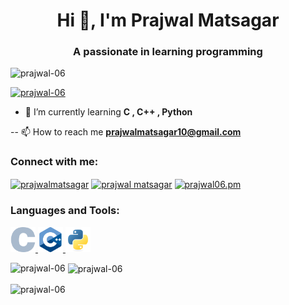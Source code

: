 <h1 align="center">Hi 👋, I'm Prajwal Matsagar</h1>
<h3 align="center">A passionate in learning programming</h3>

<p align="left"> <img src="https://komarev.com/ghpvc/?username=prajwal-06&label=Profile%20views&color=0e75b6&style=flat" alt="prajwal-06" /> </p>

<p align="left"> <a href="https://github.com/ryo-ma/github-profile-trophy"><img src="https://github-profile-trophy.vercel.app/?username=prajwal-06" alt="prajwal-06" /></a> </p>

- 🌱 I’m currently learning **C , C++ , Python**

-- 📫 How to reach me **prajwalmatsagar10@gmail.com**

<h3 align="left">Connect with me:</h3>
<p align="left">
<a href="https://twitter.com/prajwalmatsagar" target="blank"><img align="center" src="https://raw.githubusercontent.com/rahuldkjain/github-profile-readme-generator/master/src/images/icons/Social/twitter.svg" alt="prajwalmatsagar" height="30" width="40" /></a>
<a href="https://linkedin.com/in/prajwal matsagar" target="blank"><img align="center" src="https://raw.githubusercontent.com/rahuldkjain/github-profile-readme-generator/master/src/images/icons/Social/linked-in-alt.svg" alt="prajwal matsagar" height="30" width="40" /></a>
<a href="https://instagram.com/prajwal06.pm" target="blank"><img align="center" src="https://raw.githubusercontent.com/rahuldkjain/github-profile-readme-generator/master/src/images/icons/Social/instagram.svg" alt="prajwal06.pm" height="30" width="40" /></a>
</p>

<h3 align="left">Languages and Tools:</h3>
<p align="left"> <a href="https://www.cprogramming.com/" target="_blank" rel="noreferrer"> <img src="https://raw.githubusercontent.com/devicons/devicon/master/icons/c/c-original.svg" alt="c" width="40" height="40"/> </a> <a href="https://www.w3schools.com/cpp/" target="_blank" rel="noreferrer"> <img src="https://raw.githubusercontent.com/devicons/devicon/master/icons/cplusplus/cplusplus-original.svg" alt="cplusplus" width="40" height="40"/> </a> <a href="https://www.python.org" target="_blank" rel="noreferrer"> <img src="https://raw.githubusercontent.com/devicons/devicon/master/icons/python/python-original.svg" alt="python" width="40" height="40"/> </a> </p>

<p><img align="left" src="https://github-readme-stats.vercel.app/api/top-langs?username=prajwal-06&show_icons=true&locale=en&layout=compact" alt="prajwal-06" /></p>

<p>&nbsp;<img align="center" src="https://github-readme-stats.vercel.app/api?username=prajwal-06&show_icons=true&locale=en" alt="prajwal-06" /></p>

<p><img align="center" src="https://github-readme-streak-stats.herokuapp.com/?user=prajwal-06&" alt="prajwal-06" /></p>
